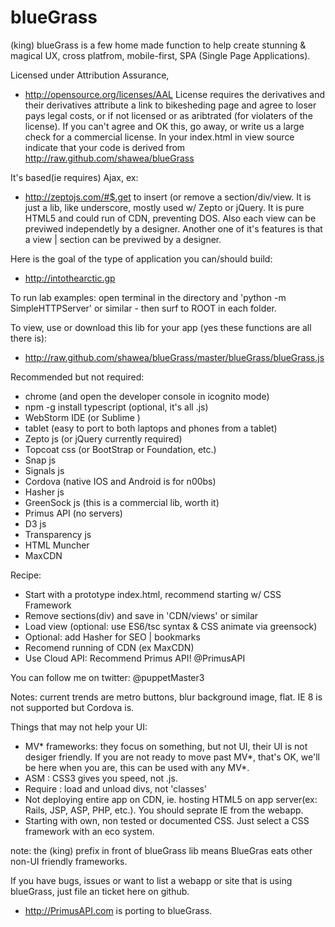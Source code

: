# blueGrass
 (king) blueGrass is a few home made function to help create stunning & magical UX, cross platfrom, mobile-first, SPA (Single Page Applications).

Licensed under Attribution Assurance,
- http://opensource.org/licenses/AAL
 License requires the derivatives and their derivatives attribute a link to bikesheding page and agree to loser pays legal costs, or if not licensed or as aribtrated (for violaters of the license).
If you can't agree and OK this, go away, or write us a large check for a commercial license.
In your index.html in view source indicate that your code is derived from http://raw.github.com/shawea/blueGrass

It's based(ie requires) Ajax, ex:
- http://zeptojs.com/#$.get
 to insert (or remove a section/div/view. It is just a lib, like underscore, mostly used w/ Zepto or jQuery.
It is pure HTML5 and could run of CDN, preventing DOS. Also each view can be previwed independetly by a designer. Another one of it's features is that a view | section can be previwed by a designer.

Here is the goal of the type of application you can/should build:
- http://intothearctic.gp

To run lab examples:
open terminal in the directory and 'python -m SimpleHTTPServer' or similar - then surf to ROOT in each folder.

To view, use or download this lib for your app (yes these functions are all there is):
- http://raw.github.com/shawea/blueGrass/master/blueGrass/blueGrass.js

Recommended but not required:
* chrome  (and open the developer console in icognito mode)
* npm -g install typescript (optional, it's all .js)
* WebStorm IDE (or  Sublime )
* tablet (easy to port to both laptops and phones from a tablet)
* Zepto js (or jQuery currently required)
* Topcoat css (or BootStrap or Foundation, etc.)
* Snap js
* Signals js
* Cordova (native IOS and Android is for n00bs)
* Hasher js
* GreenSock js  (this is a commercial lib, worth it)
* Primus API (no servers)
* D3 js
* Transparency js
* HTML Muncher
* MaxCDN

Recipe:
- Start with a prototype index.html, recommend starting w/ CSS Framework
- Remove sections(div) and save in 'CDN/views' or similar
- Load view (optional: use ES6/tsc syntax & CSS animate via greensock)
- Optional: add Hasher for SEO | bookmarks
- Recomend running of CDN (ex MaxCDN)
- Use Cloud API: Recommend Primus API! @PrimusAPI

You can follow me on twitter: @puppetMaster3

Notes: current trends are metro buttons, blur background image, flat.
IE 8 is not supported but Cordova is.

Things that may not help your UI:
- MV* frameworks: they focus on something, but not UI, their UI is not desiger friendly.
    If you are not ready to move past MV*, that's OK, we'll be here when you are, this can be used with any MV*.
- ASM : CSS3 gives you speed, not .js.
- Require : load and unload divs, not 'classes'
- Not deploying entire app on CDN, ie. hosting HTML5 on app server(ex: Rails, JSP, ASP, PHP, etc.). You should seprate IE from the webapp.
- Starting with own, non tested or documented CSS. Just select a CSS framework with an eco system.

note: the (king) prefix in front of blueGrass lib means BlueGras eats other non-UI friendly frameworks.

If you have bugs, issues or want to list a webapp or site that is using blueGrass, just file an ticket here on github.

- http://PrimusAPI.com is porting to blueGrass.


